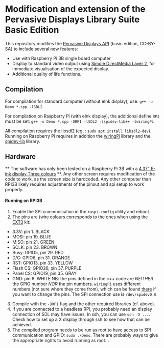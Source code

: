 

# Modification and extension of the Pervasive Displays Library Suite Basic Edition

This repository modifies the [Pervasive Displays API](https://github.com/rei-vilo/PDLS_EXT3_Basic) (basic edition, CC-BY-SA) to include several new features:
- Use with Raspberry Pi 3B single board computer
- Display to standard video output using [Simple DirectMedia Layer 2](https://www.libsdl.org/), for immediate visualisation of the expected display. 
- Additional quality of life functions. 

## Compilation
For compilation for standard computer (without eInk display), use:
`g++ -o Demo *.cpp -lSDL2`.

For compilation on Raspberry Pi (with eInk display), the additional define `RPI` must be set:
`g++ -o Demo *.cpp -DRPI -lSDL2 -lspidev-lib++ -lwiringPi`

All compilation requires the libsdl2 (eg. : `sudo apt install libsdl2-dev`).
Running on Raspberry Pi requires in addition the [wiringPi](http://wiringpi.com/) library and the [spidev-lib](https://github.com/milekium/spidev-lib) library. 

## Hardware
** The software has only been tested on a Raspberry Pi 3B with a [4.37" E-ink display Three colours](https://www.pervasivedisplays.com/product/4-37-e-ink-display-spectra-r2-0/) **. Any other screen requires modification of the code to work, as the screen size is hardcoded. Any other computer than RPI3B likely requires adjustments of the pinout and spi setup to work properly.

#### Running on RPI3B
1. Enable the SPI communication in the `raspi-config` utility and reboot.
2. The pins are (wire colours corresponds to the ones when using the [EXT3](https://www.pervasivedisplays.com/product/epd-extension-kit-gen-3-ext3/) kit:
  - 3.3V: pin 1. BLACK
  - MOSI: pin 19. BLUE
  - MISO: pin 21. GREEN 
  - SCLK: pin 23. BROWN
  - Busy: GPIO5, pin 29. RED
  - D/C: GPIO6, pin 31. ORANGE
  - RST: GPIO13, pin 33. YELLOW
  - Flash CS: GPIO26, pin 37. PURPLE
  - Panel CS: GPIO19, pin 35. GRAY
  - GND: pin 6. WHITE
  NB: the pins defined in the c++ code are *NEITHER* the GPIO number *NOR* the pin numbers. `wiringPi` uses different numbers (not sure where they come from), which can be found [there](https://pinout.xyz/pinout/wiringpi#) if you want to change the pins. The SPI connection use is `/dev/spidev0.0`.
3. Compile with the `-DRPI` flag and the other required libraries (cf. above).
4. If you are connected to a headless RPI, you probably need an display connection of SDL may have issues. In ssh, you can use `ssh -X ...`. Check how to set up a X display through ssh to see how that can be achieved. 
5. The compiled program needs to be run as root to have access to SPI communication and GPIO: `sudo ./Demo`. There are probably ways to give the appropriate rights to avoid running as root...









